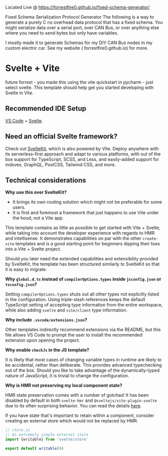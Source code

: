 Located Live @ https://forrestfire0.github.io/fixed-schema-generator/

Fixed Schema Serialization Protocol Generator
The following is a way to generate a purely C no overhead data protocol that has a fixed schema. You might serialize
data over a serial port, over CAN Bus, or over anything else where you need to send bytes but only have variables.

I mostly made it to generate Schemas for my DIY CAN Bus nodes in my custom electric car. See my website (
forrestfire0.github.io) for more.

# Svelte + Vite

future forrest - you made this using the vite quickstart in pycharm - just select svelte.
This template should help get you started developing with Svelte in Vite.

## Recommended IDE Setup

[VS Code](https://code.visualstudio.com/) + [Svelte](https://marketplace.visualstudio.com/items?itemName=svelte.svelte-vscode).

## Need an official Svelte framework?

Check out [SvelteKit](https://github.com/sveltejs/kit#readme), which is also powered by Vite. Deploy anywhere with its
serverless-first approach and adapt to various platforms, with out of the box support for TypeScript, SCSS, and Less,
and easily-added support for mdsvex, GraphQL, PostCSS, Tailwind CSS, and more.

## Technical considerations

**Why use this over SvelteKit?**

- It brings its own routing solution which might not be preferable for some users.
- It is first and foremost a framework that just happens to use Vite under the hood, not a Vite app.

This template contains as little as possible to get started with Vite + Svelte, while taking into account the developer
experience with regards to HMR and intellisense. It demonstrates capabilities on par with the other `create-vite`
templates and is a good starting point for beginners dipping their toes into a Vite + Svelte project.

Should you later need the extended capabilities and extensibility provided by SvelteKit, the template has been
structured similarly to SvelteKit so that it is easy to migrate.

**Why `global.d.ts` instead of `compilerOptions.types` inside `jsconfig.json` or `tsconfig.json`?**

Setting `compilerOptions.types` shuts out all other types not explicitly listed in the configuration. Using triple-slash
references keeps the default TypeScript setting of accepting type information from the entire workspace, while also
adding `svelte` and `vite/client` type information.

**Why include `.vscode/extensions.json`?**

Other templates indirectly recommend extensions via the README, but this file allows VS Code to prompt the user to
install the recommended extension upon opening the project.

**Why enable `checkJs` in the JS template?**

It is likely that most cases of changing variable types in runtime are likely to be accidental, rather than deliberate.
This provides advanced typechecking out of the box. Should you like to take advantage of the dynamically-typed nature of
JavaScript, it is trivial to change the configuration.

**Why is HMR not preserving my local component state?**

HMR state preservation comes with a number of gotchas! It has been disabled by default in both `svelte-hmr`
and `@sveltejs/vite-plugin-svelte` due to its often surprising behavior. You can read the
details [here](https://github.com/rixo/svelte-hmr#svelte-hmr).

If you have state that's important to retain within a component, consider creating an external store which would not be
replaced by HMR.

```js
// store.js
// An extremely simple external store
import {writable} from 'svelte/store'

export default writable(0)
```
